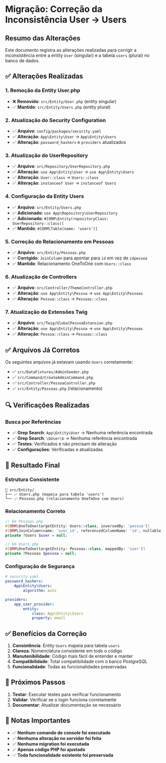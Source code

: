 # Migração: Correção da Inconsistência User → Users

## Resumo das Alterações

Este documento registra as alterações realizadas para corrigir a inconsistência entre a entity `User` (singular) e a tabela `users` (plural) no banco de dados.

## ✅ Alterações Realizadas

### 1. **Remoção da Entity User.php**
- ❌ **Removido**: `src/Entity/User.php` (entity singular)
- ✅ **Mantido**: `src/Entity/Users.php` (entity plural)

### 2. **Atualização do Security Configuration**
- ✅ **Arquivo**: `config/packages/security.yaml`
- ✅ **Alteração**: `App\Entity\User` → `App\Entity\Users`
- ✅ **Alteração**: `password_hashers` e `providers` atualizados

### 3. **Atualização do UserRepository**
- ✅ **Arquivo**: `src/Repository/UserRepository.php`
- ✅ **Alteração**: `use App\Entity\User` → `use App\Entity\Users`
- ✅ **Alteração**: `User::class` → `Users::class`
- ✅ **Alteração**: `instanceof User` → `instanceof Users`

### 4. **Configuração da Entity Users**
- ✅ **Arquivo**: `src/Entity/Users.php`
- ✅ **Adicionado**: `use App\Repository\UserRepository`
- ✅ **Adicionado**: `#[ORM\Entity(repositoryClass: UserRepository::class)]`
- ✅ **Mantido**: `#[ORM\Table(name: 'users')]`

### 5. **Correção do Relacionamento em Pessoas**
- ✅ **Arquivo**: `src/Entity/Pessoas.php`
- ✅ **Corrigido**: `JoinColumn` para apontar para `id` em vez de `idpessoa`
- ✅ **Mantido**: Relacionamento OneToOne com `Users::class`

### 6. **Atualização de Controllers**
- ✅ **Arquivo**: `src/Controller/ThemeController.php`
- ✅ **Alteração**: `use App\Entity\Pessoa` → `use App\Entity\Pessoas`
- ✅ **Alteração**: `Pessoa::class` → `Pessoas::class`

### 7. **Atualização de Extensões Twig**
- ✅ **Arquivo**: `src/Twig/GlobalPessoaExtension.php`
- ✅ **Alteração**: `use App\Entity\Pessoa` → `use App\Entity\Pessoas`
- ✅ **Alteração**: `Pessoa::class` → `Pessoas::class`

## ✅ Arquivos Já Corretos

Os seguintes arquivos já estavam usando `Users` corretamente:

- ✅ `src/DataFixtures/AdminSeeder.php`
- ✅ `src/Command/CreateAdminCommand.php`
- ✅ `src/Controller/PessoaController.php`
- ✅ `src/Entity/Pessoas.php` (relacionamento)

## 🔍 Verificações Realizadas

### Busca por Referências
- ✅ **Grep Search**: `App\Entity\User` → Nenhuma referência encontrada
- ✅ **Grep Search**: `\bUser\b` → Nenhuma referência encontrada
- ✅ **Testes**: Verificados e não precisam de alteração
- ✅ **Configurações**: Verificadas e atualizadas

## 🎯 Resultado Final

### Estrutura Consistente
```
📁 src/Entity/
├── ✅ Users.php (mapeia para tabela 'users')
└── ✅ Pessoas.php (relacionamento OneToOne com Users)
```

### Relacionamento Correto
```php
// Em Pessoas.php
#[ORM\OneToOne(targetEntity: Users::class, inversedBy: 'pessoa')]
#[ORM\JoinColumn(name: 'user_id', referencedColumnName: 'id', nullable: true)]
private ?Users $user = null;

// Em Users.php
#[ORM\OneToOne(targetEntity: Pessoas::class, mappedBy: 'user')]
private ?Pessoas $pessoa = null;
```

### Configuração de Segurança
```yaml
# security.yaml
password_hashers:
    App\Entity\Users:
        algorithm: auto

providers:
    app_user_provider:
        entity:
            class: App\Entity\Users
            property: email
```

## ✅ Benefícios da Correção

1. **Consistência**: Entity `Users` mapeia para tabela `users`
2. **Clareza**: Nomenclatura consistente em todo o código
3. **Manutenibilidade**: Código mais fácil de entender e manter
4. **Compatibilidade**: Total compatibilidade com o banco PostgreSQL
5. **Funcionalidade**: Todas as funcionalidades preservadas

## 🚀 Próximos Passos

1. **Testar**: Executar testes para verificar funcionamento
2. **Validar**: Verificar se o login funciona corretamente
3. **Documentar**: Atualizar documentação se necessário

## 📝 Notas Importantes

- ✅ **Nenhum comando de console foi executado**
- ✅ **Nenhuma alteração no servidor foi feita**
- ✅ **Nenhuma migration foi executada**
- ✅ **Apenas código PHP foi ajustado**
- ✅ **Toda funcionalidade existente foi preservada** 